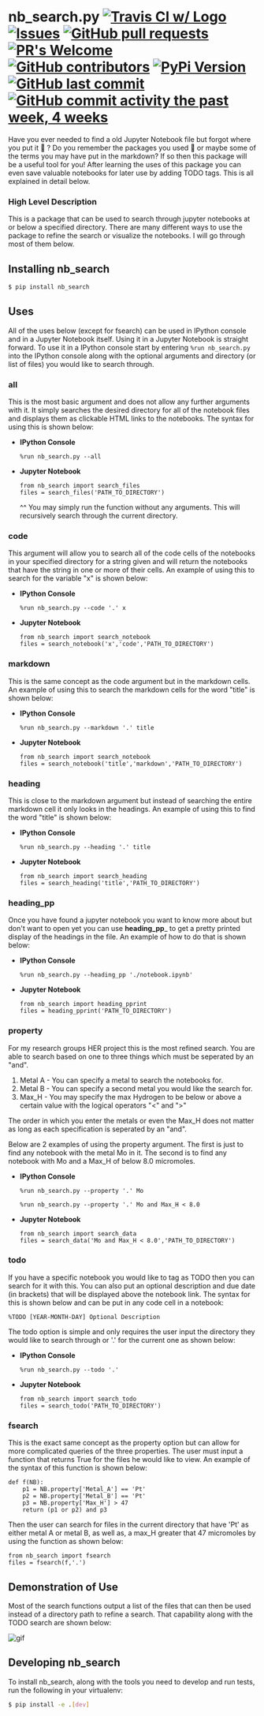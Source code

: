 # nb_search.py [![Travis CI w/ Logo](https://img.shields.io/travis/loevlie/nb_search/master.svg?logo=travis)](https://travis-ci.com/loevlie/nb_search) [![Issues](https://img.shields.io/github/issues-raw/loevlie/nb_search.svg?maxAge=25000)](https://github.com/loevlie/nb_search/issues) [![GitHub pull requests](https://img.shields.io/github/issues-pr/loevlie/nb_search.svg?style=flat)]() [![PR's Welcome](https://img.shields.io/badge/PRs-welcome-brightgreen.svg?style=flat)](http://makeapullrequest.com) [![GitHub contributors](https://img.shields.io/github/contributors/loevlie/nb_search.svg?style=flat)]() [![PyPi Version](https://img.shields.io/pypi/v/nb-search.svg)](https://pypi.org/project/nb-search/)[![GitHub last commit](https://img.shields.io/github/last-commit/loevlie/nb_search.svg?style=flat)]()[![GitHub commit activity the past week, 4 weeks](https://img.shields.io/github/commit-activity/y/loevlie/nb_search.svg?style=flat)]()

Have you ever needed to find a old Jupyter Notebook file but forgot where you put it :grimacing: ?  Do you remember the packages you used :thinking: or maybe some of the terms you may have put in the markdown?  If so then this package will be a useful tool for you!  After learning the uses of this package you can even save valuable notebooks for later use by adding TODO tags.  This is all explained in detail below.  

### High Level Description

This is a package that can be used to search through jupyter notebooks at or below a specified directory.  There are many different ways to use the package to refine the search or visualize the notebooks.  I will go through most of them below.  

## Installing __nb_search__

```bash
$ pip install nb_search
``` 

## Uses

All of the uses below (except for fsearch) can be used in IPython console and in a Jupyter Notebook itself.  Using it in a Jupyter Notebook is straight forward.  To use it in a IPython console start by entering `%run nb_search.py` into the IPython console along with the optional arguments and directory (or list of files) you would like to search through.

### all

This is the most basic argument and does not allow any further arguments with it.  It simply searches the desired directory for all of the notebook files and displays them as clickable HTML links to the notebooks.  The syntax for using this is shown below:


* **IPython Console**
	```python3
	%run nb_search.py --all
	```


* **Jupyter Notebook**
	```python3
	from nb_search import search_files
	files = search_files('PATH_TO_DIRECTORY')
	```
	^^ You may simply run the function without any arguments.  This will recursively search through the current directory.  


### code 

This argument will allow you to search all of the code cells of the notebooks in your specified directory for a string given and will return the notebooks that have the string in one or more of their cells.  An example of using this to search for the variable "x" is shown below:


* **IPython Console**
	```python3
	%run nb_search.py --code '.' x
	```


* **Jupyter Notebook**
	```python3
	from nb_search import search_notebook
	files = search_notebook('x','code','PATH_TO_DIRECTORY')
	```


### markdown

This is the same concept as the code argument but in the markdown cells.  
An example of using this to search the markdown cells for the word "title" is shown below:

* **IPython Console**
	```python3
	%run nb_search.py --markdown '.' title
	```

* **Jupyter Notebook**
	```python3
	from nb_search import search_notebook
	files = search_notebook('title','markdown','PATH_TO_DIRECTORY')
	```


### heading

This is close to the markdown argument but instead of searching the entire markdown cell it only looks in the headings.  An example of using this to find the word "title" is shown below:


* **IPython Console**
	```python3
	%run nb_search.py --heading '.' title
	```


* **Jupyter Notebook**
	```python3
	from nb_search import search_heading
	files = search_heading('title','PATH_TO_DIRECTORY')
	```

### heading_pp

Once you have found a jupyter notebook you want to know more about but don't want to open yet you can use __heading_pp___ to get a pretty printed display of the headings in the file.  An example of how to do that is shown below:


* **IPython Console**
	```python3
	%run nb_search.py --heading_pp './notebook.ipynb'
	```

* **Jupyter Notebook**
	```python3
	from nb_search import heading_pprint
	files = heading_pprint('PATH_TO_DIRECTORY')
	```

### property

For my research groups HER project this is the most refined search.  You are able to search based on one to three things which must be seperated by an "and".  

1. Metal A - You can specify a metal to search the notebooks for.  
2. Metal B - You can specify a second metal you would like the search for. 
3. Max_H - You may specify the max Hydrogen to be below or above a certain value with the logical operators "<" and ">"

The order in which you enter the metals or even the Max_H does not matter as long as each specification is seperated by an "and".

Below are 2 examples of using the property argument.  The first is just to find any notebook with the metal Mo in it.  The second is to find any notebook with Mo and a Max_H of below 8.0 micromoles.

* **IPython Console**
	```python3
	%run nb_search.py --property '.' Mo
	```
	```python3
	%run nb_search.py --property '.' Mo and Max_H < 8.0
	```

* **Jupyter Notebook**
	```python3
	from nb_search import search_data
	files = search_data('Mo and Max_H < 8.0','PATH_TO_DIRECTORY')
	```

### todo

If you have a specific notebook you would like to tag as TODO then you can search for it with this.  You can also put an optional description and due date (in brackets) that will be displayed above the notebook link.  The syntax for this is shown below and can be put in any code cell in a notebook:

```python3
%TODO [YEAR-MONTH-DAY] Optional Description
```

The todo option is simple and only requires the user input the directory they would like to search through or '.' for the current one as shown below:


* **IPython Console**
	```python3
	%run nb_search.py --todo '.'
	```


* **Jupyter Notebook**
	```python3
	from nb_search import search_todo
	files = search_todo('PATH_TO_DIRECTORY')
	```

### fsearch

This is the exact same concept as the property option but can allow for more complicated queries of the three properties.  The user must input a function that returns True for the files he would like to view.  An example of the syntax of this function is shown below:

```python3
def f(NB):
    p1 = NB.property['Metal_A'] == 'Pt'
    p2 = NB.property['Metal_B'] == 'Pt'
    p3 = NB.property['Max_H'] > 47
    return (p1 or p2) and p3
```
	
Then the user can search for files in the current directory that have 'Pt' as either metal A or metal B, as well as, a max_H greater that 47 micromoles by using the function as shown below:

```python3
from nb_search import fsearch
files = fsearch(f,'.')
```


## Demonstration of Use

Most of the search functions output a list of the files that can then be used instead of a directory path to refine a search.  That capability along with the TODO search are shown below:

![gif](https://github.com/loevlie/nb_search/blob/master/nb_search.gif)
## Developing nb_search
To install nb_search, along with the tools you need to develop and run tests, run the following in your virtualenv:

```bash
$ pip install -e .[dev]
```

